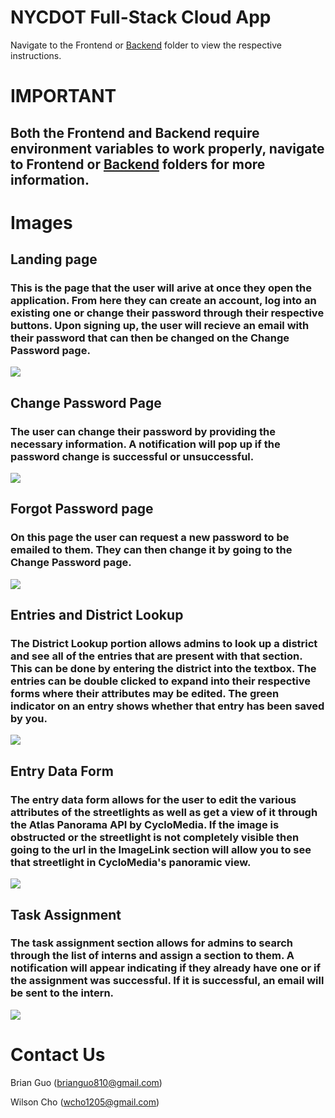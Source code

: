 # NYCDOT Full-Stack Cloud App

Navigate to the Frontend or [Backend](https://github.com/IZenithI/nycdot-cloud-app/tree/Backend/Backend) folder to view the respective instructions.

# IMPORTANT

## Both the Frontend and Backend require environment variables to work properly, navigate to Frontend or [Backend](https://github.com/IZenithI/nycdot-cloud-app/tree/Backend/Backend) folders for more information.

# Images 
## Landing page 
### This is the page that the user will arive at once they open the application. From here they can create an account, log into an existing one or change their password through their respective buttons. Upon signing up, the user will recieve an email with their password that can then be changed on the Change Password page. 
![](https://imgur.com/i4hF3On.jpg)

## Change Password Page 
### The user can change their password by providing the necessary information. A notification will pop up if the password change is successful or unsuccessful.
![](https://imgur.com/FHLgWzE.jpg)

## Forgot Password page
### On this page the user can request a new password to be emailed to them. They can then change it by going to the Change Password page. 
![](https://imgur.com/1Z7vy4C.jpg)

## Entries and District Lookup  
### The District Lookup portion allows admins to look up a district and see all of the entries that are present with that section. This can be done by entering the district into the textbox. The entries can be double clicked to expand into their respective forms where their attributes may be edited. The green indicator on an entry shows whether that entry has been saved by you. 
![](https://imgur.com/mzQp9KN.jpg)

## Entry Data Form 
### The entry data form allows for the user to edit the various attributes of the streetlights as well as get a view of it through the Atlas Panorama API by CycloMedia. If the image is obstructed or the streetlight is not completely visible then going to the url in the ImageLink section will allow you to see that streetlight in CycloMedia's panoramic view. 
![](https://imgur.com/5Wrc6yE.jpg)

## Task Assignment 
### The task assignment section allows for admins to search through the list of interns and assign a section to them. A notification will appear indicating if they already have one or if the assignment was successful. If it is successful, an email will be sent to the intern.  
![](https://imgur.com/RqxnB3G.jpg)

# Contact Us
Brian Guo (brianguo810@gmail.com)

Wilson Cho (wcho1205@gmail.com)
